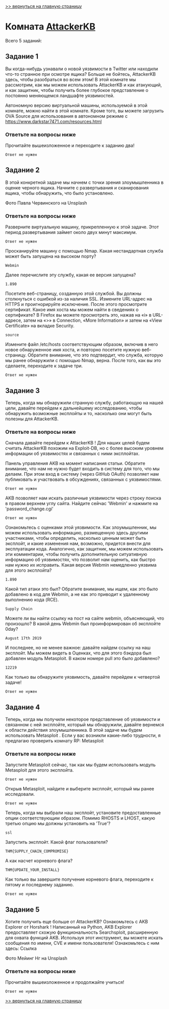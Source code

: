 [>> вернуться на главную страницу](https://github.com/BEPb/tryhackme/blob/master/README.md)

# Комната [AttackerKB](https://tryhackme.com/r/room/attackerkb) 

Всего 5 заданий:
## Задание 1
Вы когда-нибудь узнавали о новой уязвимости в Twitter или находили что-то странное при осмотре ящика? Больше не 
бойтесь, AttackerKB здесь, чтобы разобраться во всем этом! В этой комнате мы рассмотрим, как мы можем использовать 
AttackerKB и как атакующий, и как защитник, чтобы получить более глубокое представление о постоянно меняющемся 
ландшафте уязвимостей.   

Автономную версию виртуальной машины, используемой в этой комнате, можно найти в этой комнате.  Кроме того, вы 
можете загрузить OVA Source для использования в автономном режиме с https://www.darkstar7471.com/resources.html 

### Ответьте на вопросы ниже
Прочитайте вышеизложенное и переходите к заданию два!

```commandline
Ответ не нужен
```

## Задание 2
В этой конкретной задаче мы начнем с точки зрения злоумышленника в оценке черного ящика. Начните с развертывания и 
сканирования ящика, чтобы обнаружить, что было установлено.  

Фото Павла Червинского на Unsplash

### Ответьте на вопросы ниже
Разверните виртуальную машину, прикрепленную к этой задаче. Этот период развертывания займет около двух минут максимум.
```commandline
Ответ не нужен
```
Просканируйте машину с помощью Nmap. Какая нестандартная служба может быть запущена на высоком порту?
```commandline
Webmin
```
Далее перечислите эту службу, какая ее версия запущена?
```commandline
1.890
```
Посетите веб-страницу, созданную этой службой. Вы должны столкнуться с ошибкой из-за наличия SSL. Измените URL-адрес 
на HTTPS и проигнорируйте исключение. После этого просмотрите сертификат. Какое имя хоста мы можем найти в сведениях 
о сертификате? В Firefox вы можете просмотреть это, нажав на «i» в URL-адресе, затем на «>» в Connection, «More 
Information» и затем на «View Certificate» на вкладке Security.   
```commandline
source
```
Измените файл /etc/hosts соответствующим образом, включив в него новое обнаруженное имя хоста, и повторно посетите 
нужную веб-страницу. Обратите внимание, что это подтвердит, что служба, которую мы ранее обнаружили с помощью Nmap, 
верна. После того, как вы это сделаете, переходите к задаче три.
```commandline
Ответ не нужен
```

## Задание 3
Теперь, когда мы обнаружили странную службу, работающую на нашей цели, давайте перейдем к дальнейшему исследованию, 
чтобы обнаружить возможные эксплойты и то, насколько они могут быть полезны для AttackerKB. 


### Ответьте на вопросы ниже
Сначала давайте перейдем к AttackerKB ! Для наших целей будем считать AttackerKB похожим на Exploit-DB, но с более 
высоким уровнем информации об уязвимостях и связанных с ними эксплойтах.   


Панель управления AKB на момент написания статьи. Обратите внимание, что нам не нужно будет входить в систему для 
того, что мы делаем. При этом вход в систему (через GitHub OAuth) позволяет нам публиковать и участвовать в 
обсуждениях, связанных с уязвимостями.  
```commandline
Ответ не нужен
```
AKB позволяет нам искать различные уязвимости через строку поиска в правом верхнем углу сайта. Найдите сейчас 
'Webmin' и нажмите на 'password_change.cgi' 
```commandline
Ответ не нужен
```
Ознакомьтесь с оценками этой уязвимости. Как злоумышленник, мы можем использовать информацию, размещенную здесь 
другими участниками, чтобы определить, насколько ценным может быть эксплойт, и какие изменения нам, возможно, 
придется внести для эксплуатации кода. Аналогично, как защитник, мы можем использовать эти комментарии, чтобы 
получить дополнительную ситуативную информацию об уязвимостях, что позволит нам оценить, как быстро нам нужно их 
исправить. Какая версия Webmin немедленно уязвима для этого эксплойта?    
```commandline
1.890
```
Какой тип атаки это был? Обратите внимание, мы ищем, как это было добавлено в код для Webmin, а не как это приводит 
к удаленному выполнению кода (RCE). 
```commandline
Supply Chain
```
Можете ли вы найти ссылку на пост на сайте webmin, объясняющий, что произошло? В какой день Webmin был 
проинформирован об эксплойте 0day? 
```commandline
August 17th 2019
```
И последнее, но не менее важное: давайте найдем ссылку на наш эксплойт. Мы можем видеть в Оценках, что для этого 
бэкдора был добавлен модуль Metasploit. В каком номере pull это было добавлено? 
```commandline
12219
```
Как только вы обнаружите уязвимость, давайте перейдем к четвертой задаче!
```commandline
Ответ не нужен
```

## Задание 4
Теперь, когда мы получили некоторое представление об уязвимости и связанном с ней эксплойте, который мы обнаружили, давайте вернемся к области действия злоумышленника.  В этой задаче мы будем использовать Metasploit . Если у вас возникли какие-либо трудности, я предлагаю проверить комнату RP: Metasploit  

### Ответьте на вопросы ниже
Запустите Metasploit сейчас, так как мы будем использовать модуль Metasploit для этого эксплойта. 
```commandline
Ответ не нужен
```
Открыв Metasploit, найдите и выберите эксплойт, который мы ранее исследовали.
```commandline
Ответ не нужен
```
Теперь, когда мы выбрали наш эксплойт, установите предоставленные опции соответствующим образом. Помимо RHOSTS и LHOST, какую третью опцию мы должны установить на 'True'?
```commandline
ssl
```
Запустить эксплойт. Какой флаг пользователя?
```commandline
THM{SUPPLY_CHAIN_COMPROMISE}
```
А как насчет корневого флага?
```commandline
THM{UPDATE_YOUR_INSTALL}
```
Как только вы завершите получение корневого флага, переходите к пятому и последнему заданию.
```commandline
Ответ не нужен
```

## Задание 5
Хотите получить еще больше от AttackerKB? Ознакомьтесь с AKB Explorer от Horshark ! Написанный на Python, AKB 
Explorer предоставляет схожую функциональность Searchsploit, расширенную для охвата функций AKB. Используя этот 
инструмент, вы можете искать сообщения по имени, CVE и имени пользователя! Ознакомьтесь с ним здесь: Ссылка  

Фото Мейинг Нг на Unsplash

### Ответьте на вопросы ниже
Прочитайте вышеизложенное и продолжайте учиться!
```commandline
Ответ не нужен
```

[>> вернуться на главную страницу](https://github.com/BEPb/tryhackme/blob/master/README.md)